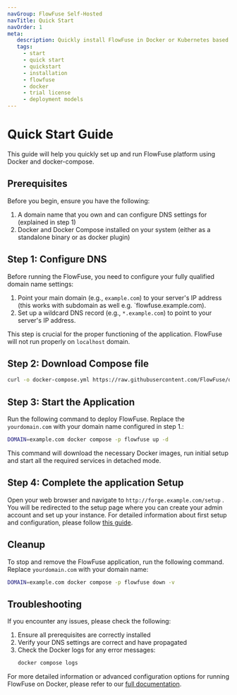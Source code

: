 ```yaml
---
navGroup: FlowFuse Self-Hosted
navTitle: Quick Start
navOrder: 1
meta:
   description: Quickly install FlowFuse in Docker or Kubernetes based environments.
   tags:
     - start
     - quick start
     - quickstart
     - installation
     - flowfuse
     - docker
     - trial license
     - deployment models
---
```


# Quick Start Guide

This guide will help you quickly set up and run FlowFuse platform using Docker and docker-compose.

## Prerequisites

Before you begin, ensure you have the following:

1. A domain name that you own and can configure DNS settings for (explained in step 1)
2. Docker and Docker Compose installed on your system (either as a standalone binary or as docker plugin)

## Step 1: Configure DNS

Before running the FlowFuse, you need to configure your fully qualified domain name settings:

1. Point your main domain (e.g., `example.com`) to your server's IP address (this works with subdomain as well e.g. `flowfuse.example.com).
2. Set up a wildcard DNS record (e.g., `*.example.com`) to point to your server's IP address.

This step is crucial for the proper functioning of the application. FlowFuse will not run properly on `localhost` domain.

## Step 2: Download Compose file

```bash
curl -o docker-compose.yml https://raw.githubusercontent.com/FlowFuse/docker-compose/refs/heads/main/docker-compose-quick-start.yml
```

## Step 3: Start the Application

Run the following command to deploy FlowFuse. Replace the  `yourdomain.com` with your domain name configured in step 1.:

```bash
DOMAIN=example.com docker compose -p flowfuse up -d
```

This command will download the necessary Docker images, run initial setup and start all the required services in detached mode.

## Step 4: Complete the application Setup

Open your web browser and navigate to `http://forge.example.com/setup` . You will be redirected to the setup page where you can create your admin account and set up your instance.
For detailed information about first setup and configuration, please follow [this guide](../install/first-run.md).


## Cleanup

To stop and remove the FlowFuse application, run the following command. Replace `yourdomain.com` with your domain name:

```bash
DOMAIN=example.com docker compose -p flowfuse down -v
```

## Troubleshooting

If you encounter any issues, please check the following:

1. Ensure all prerequisites are correctly installed
2. Verify your DNS settings are correct and have propagated
3. Check the Docker logs for any error messages:
   ```bash
   docker compose logs
   ```

For more detailed information or advanced configuration options for running FlowFuse on Docker, please refer to our [full documentation](../install/docker/README.md).